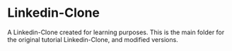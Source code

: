 # Linkedin-Clone
A Linkedin-Clone created for learning purposes.  This is the main folder for the original tutorial Linkedin-Clone, and modified versions.  
